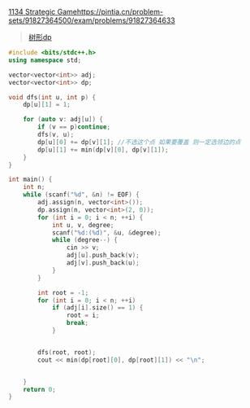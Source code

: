 [1134 Strategic Game](https://pintia.cn/problem-sets/91827364500/exam/problems/91827364633)https://pintia.cn/problem-sets/91827364500/exam/problems/91827364633

> [树形dp](https://github.com/GongNanyue/ProblemSolve/blob/main/%E5%8A%A8%E6%80%81%E8%A7%84%E5%88%92/%E6%A0%91%E5%BD%A2dp.md)

```cpp
#include <bits/stdc++.h>
using namespace std;

vector<vector<int>> adj;
vector<vector<int>> dp;

void dfs(int u, int p) {
    dp[u][1] = 1;

    for (auto v: adj[u]) {
        if (v == p)continue;
        dfs(v, u);
        dp[u][0] += dp[v][1]; //不选这个点 如果要覆盖 则一定选领边的点
        dp[u][1] += min(dp[v][0], dp[v][1]);
    }
}

int main() {
    int n;
    while (scanf("%d", &n) != EOF) {
        adj.assign(n, vector<int>());
        dp.assign(n, vector<int>(2, 0));
        for (int i = 0; i < n; ++i) {
            int u, v, degree;
            scanf("%d:(%d)", &u, &degree);
            while (degree--) {
                cin >> v;
                adj[u].push_back(v);
                adj[v].push_back(u);
            }
        }

        int root = -1;
        for (int i = 0; i < n; ++i)
            if (adj[i].size() == 1) {
                root = i;
                break;
            }


        dfs(root, root);
        cout << min(dp[root][0], dp[root][1]) << "\n";


    }
    return 0;
}
```
